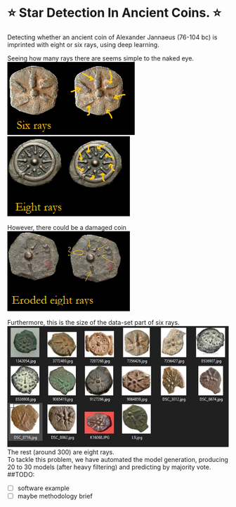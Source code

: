 # ⭐ Star Detection In Ancient Coins. ⭐
Detecting whether an ancient coin of Alexander Jannaeus (76-104 bc) is imprinted with eight or six rays, using deep learning. <br>

Seeing how many rays there are seems simple to the naked eye. <br>
![D](https://github.com/Tomi-1997/AJ_Star_Detection/blob/main/example_6.png) <br>
![D](https://github.com/Tomi-1997/AJ_Star_Detection/blob/main/example_8.png) <br>

However, there could be a damaged coin <br>
![D](https://github.com/Tomi-1997/AJ_Star_Detection/blob/main/example_8_eroded.png) <br>

Furthermore, this is the size of the data-set part of six rays. <br>
![D](https://github.com/Tomi-1997/AJ_Star_Detection/blob/main/low_data_size.JPG) <br>
The rest (around 300) are eight rays. <br>
To tackle this problem, we have automated the model generation, producing 20 to 30 models (after heavy filtering) and predicting by majority vote. <br>
##TODO:
- [ ] software example
- [ ] maybe methodology brief
